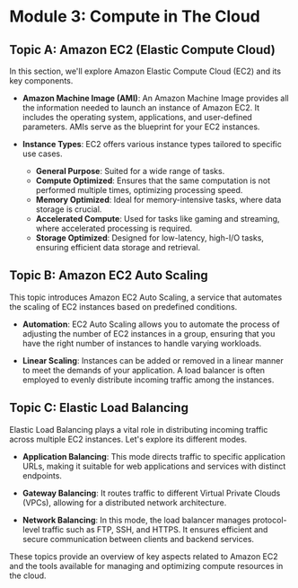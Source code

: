 # Module 3: Compute in The Cloud

## Topic A: Amazon EC2 (Elastic Compute Cloud)

In this section, we'll explore Amazon Elastic Compute Cloud (EC2) and its key components.

- **Amazon Machine Image (AMI)**: An Amazon Machine Image provides all the information needed to launch an instance of Amazon EC2. It includes the operating system, applications, and user-defined parameters. AMIs serve as the blueprint for your EC2 instances.

- **Instance Types**: EC2 offers various instance types tailored to specific use cases.
  - **General Purpose**: Suited for a wide range of tasks.
  - **Compute Optimized**: Ensures that the same computation is not performed multiple times, optimizing processing speed.
  - **Memory Optimized**: Ideal for memory-intensive tasks, where data storage is crucial.
  - **Accelerated Compute**: Used for tasks like gaming and streaming, where accelerated processing is required.
  - **Storage Optimized**: Designed for low-latency, high-I/O tasks, ensuring efficient data storage and retrieval.

## Topic B: Amazon EC2 Auto Scaling

This topic introduces Amazon EC2 Auto Scaling, a service that automates the scaling of EC2 instances based on predefined conditions.

- **Automation**: EC2 Auto Scaling allows you to automate the process of adjusting the number of EC2 instances in a group, ensuring that you have the right number of instances to handle varying workloads.

- **Linear Scaling**: Instances can be added or removed in a linear manner to meet the demands of your application. A load balancer is often employed to evenly distribute incoming traffic among the instances.

## Topic C: Elastic Load Balancing

Elastic Load Balancing plays a vital role in distributing incoming traffic across multiple EC2 instances. Let's explore its different modes.

- **Application Balancing**: This mode directs traffic to specific application URLs, making it suitable for web applications and services with distinct endpoints.

- **Gateway Balancing**: It routes traffic to different Virtual Private Clouds (VPCs), allowing for a distributed network architecture.

- **Network Balancing**: In this mode, the load balancer manages protocol-level traffic such as FTP, SSH, and HTTPS. It ensures efficient and secure communication between clients and backend services.

These topics provide an overview of key aspects related to Amazon EC2 and the tools available for managing and optimizing compute resources in the cloud.